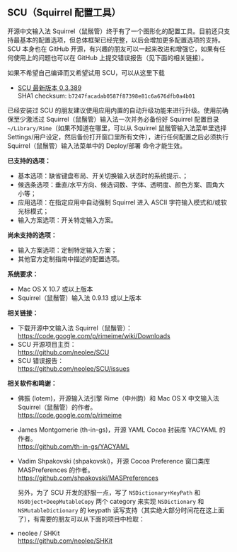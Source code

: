 ## SCU（Squirrel 配置工具）

开源中文输入法 Squirrel（鼠鬚管）终于有了一个图形化的配置工具。目前还只支持最基本的配置选项，但总体框架已经完整，以后会增加更多配置选项的支持。SCU 本身也在 GitHub 开源，有兴趣的朋友可以一起来改进和增强它，如果有任何使用上的问题也可以在 GitHub 上提交错误报告（见下面的相关链接）。

如果不希望自己编译而又希望试用 SCU，可以从这里下载

- [SCU 最新版本 0.3.389](http://update.soulhacker.me/scu/SCU.zip)  
  SHA1 checksum: `b7247facadab0587f87398e81c6a676dfb0a4b01`
  
已经安装过 SCU 的朋友建议使用应用内置的自动升级功能来进行升级。使用前确保至少激活过 Squirrel（鼠鬚管）输入法一次并务必备份好 Squirrel 配置目录 `~/Library/Rime`（如果不知道在哪里，可以从 Squirrel 鼠鬚管输入法菜单里选择 Settings/用户设定，然后备份打开窗口里所有文件），进行任何配置之后必须执行 Squirrel（鼠鬚管）输入法菜单中的 Deploy/部署 命令才能生效。

**已支持的选项：**

- 基本选项：缺省键盘布局、开关切换输入状态时的系统提示、；
- 候选条选项：垂直/水平方向、候选词数、字体、透明度、颜色方案、圆角大小等；
- 应用选项：在指定应用中自动强制 Squirrel 进入 ASCII 字符输入模式和/或软光标模式；
- 输入方案选项：开关特定输入方案。

**尚未支持的选项：**

- 输入方案选项：定制特定输入方案；
- 其他官方定制指南中描述的配置选项。

**系统要求：**

- Mac OS X 10.7 或以上版本
- Squirrel（鼠鬚管）输入法 0.9.13 或以上版本

**相关链接：**

- 下载开源中文输入法 Squirrel（鼠鬚管）：  
  https://code.google.com/p/rimeime/wiki/Downloads
- SCU 开源项目主页：  
  https://github.com/neolee/SCU
- SCU 错误报告：  
  https://github.com/neolee/SCU/issues

**相关软件和鸣谢：**

- 佛振 (lotem)，开源输入法引擎 Rime（中州韵）和 Mac OS X 中文输入法 Squirrel（鼠鬚管）的作者。  
  https://code.google.com/p/rimeime
- James Montgomerie (th-in-gs)，开源 YAML Cocoa 封装库 YACYAML 的作者。  
  https://github.com/th-in-gs/YACYAML
- Vadim Shpakovski (shpakovski)，开源 Cocoa Preference 窗口类库 MASPreferences 的作者。  
  https://github.com/shpakovski/MASPreferences

  另外，为了 SCU 开发的舒服一点，写了 `NSDictionary+KeyPath` 和 `NSObject+DeepMutableCopy` 两个 category 来实现 `NSDictionary` 和 `NSMutableDictionary` 的 keypath 读写支持（其实绝大部分时间花在这上面了），有需要的朋友可以从下面的项目中检取：

- neolee / SHKit  
  https://github.com/neolee/SHKit